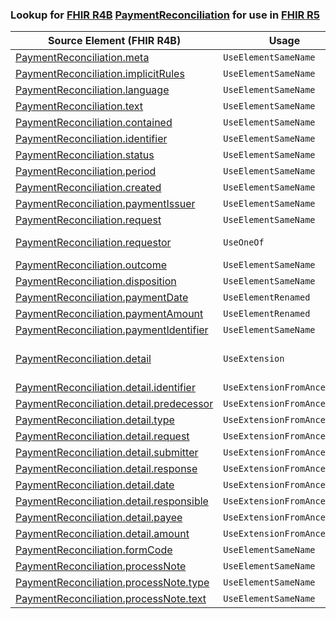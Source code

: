 ### Lookup for [FHIR R4B](https://hl7.org/fhir/R4B/) [PaymentReconciliation](https://hl7.org/fhir/R4B/PaymentReconciliation.html) for use in [FHIR R5](https://hl7.org/fhir/R5/)

| Source Element (FHIR R4B) | Usage | Target |
| -------------- | ----- | ------ |
| [PaymentReconciliation.meta](https://hl7.org/fhir/R4B/PaymentReconciliation.html#resource) | `UseElementSameName` | [PaymentReconciliation.meta](https://hl7.org/fhir/R5/PaymentReconciliation.html#resource) |
| [PaymentReconciliation.implicitRules](https://hl7.org/fhir/R4B/PaymentReconciliation.html#resource) | `UseElementSameName` | [PaymentReconciliation.implicitRules](https://hl7.org/fhir/R5/PaymentReconciliation.html#resource) |
| [PaymentReconciliation.language](https://hl7.org/fhir/R4B/PaymentReconciliation.html#resource) | `UseElementSameName` | [PaymentReconciliation.language](https://hl7.org/fhir/R5/PaymentReconciliation.html#resource) |
| [PaymentReconciliation.text](https://hl7.org/fhir/R4B/PaymentReconciliation.html#resource) | `UseElementSameName` | [PaymentReconciliation.text](https://hl7.org/fhir/R5/PaymentReconciliation.html#resource) |
| [PaymentReconciliation.contained](https://hl7.org/fhir/R4B/PaymentReconciliation.html#resource) | `UseElementSameName` | [PaymentReconciliation.contained](https://hl7.org/fhir/R5/PaymentReconciliation.html#resource) |
| [PaymentReconciliation.identifier](https://hl7.org/fhir/R4B/PaymentReconciliation.html#resource) | `UseElementSameName` | [PaymentReconciliation.identifier](https://hl7.org/fhir/R5/PaymentReconciliation.html#resource) |
| [PaymentReconciliation.status](https://hl7.org/fhir/R4B/PaymentReconciliation.html#resource) | `UseElementSameName` | [PaymentReconciliation.status](https://hl7.org/fhir/R5/PaymentReconciliation.html#resource) |
| [PaymentReconciliation.period](https://hl7.org/fhir/R4B/PaymentReconciliation.html#resource) | `UseElementSameName` | [PaymentReconciliation.period](https://hl7.org/fhir/R5/PaymentReconciliation.html#resource) |
| [PaymentReconciliation.created](https://hl7.org/fhir/R4B/PaymentReconciliation.html#resource) | `UseElementSameName` | [PaymentReconciliation.created](https://hl7.org/fhir/R5/PaymentReconciliation.html#resource) |
| [PaymentReconciliation.paymentIssuer](https://hl7.org/fhir/R4B/PaymentReconciliation.html#resource) | `UseElementSameName` | [PaymentReconciliation.paymentIssuer](https://hl7.org/fhir/R5/PaymentReconciliation.html#resource) |
| [PaymentReconciliation.request](https://hl7.org/fhir/R4B/PaymentReconciliation.html#resource) | `UseElementSameName` | [PaymentReconciliation.request](https://hl7.org/fhir/R5/PaymentReconciliation.html#resource) |
| [PaymentReconciliation.requestor](https://hl7.org/fhir/R4B/PaymentReconciliation.html#resource) | `UseOneOf` | [PaymentReconciliation.requestor](https://hl7.org/fhir/R5/PaymentReconciliation.html#resource)<br />[PaymentReconciliation.requestor](https://hl7.org/fhir/R5/PaymentReconciliation.html#resource) |
| [PaymentReconciliation.outcome](https://hl7.org/fhir/R4B/PaymentReconciliation.html#resource) | `UseElementSameName` | [PaymentReconciliation.outcome](https://hl7.org/fhir/R5/PaymentReconciliation.html#resource) |
| [PaymentReconciliation.disposition](https://hl7.org/fhir/R4B/PaymentReconciliation.html#resource) | `UseElementSameName` | [PaymentReconciliation.disposition](https://hl7.org/fhir/R5/PaymentReconciliation.html#resource) |
| [PaymentReconciliation.paymentDate](https://hl7.org/fhir/R4B/PaymentReconciliation.html#resource) | `UseElementRenamed` | [PaymentReconciliation.date](https://hl7.org/fhir/R5/PaymentReconciliation.html#resource) |
| [PaymentReconciliation.paymentAmount](https://hl7.org/fhir/R4B/PaymentReconciliation.html#resource) | `UseElementRenamed` | [PaymentReconciliation.amount](https://hl7.org/fhir/R5/PaymentReconciliation.html#resource) |
| [PaymentReconciliation.paymentIdentifier](https://hl7.org/fhir/R4B/PaymentReconciliation.html#resource) | `UseElementSameName` | [PaymentReconciliation.paymentIdentifier](https://hl7.org/fhir/R5/PaymentReconciliation.html#resource) |
| [PaymentReconciliation.detail](https://hl7.org/fhir/R4B/PaymentReconciliation.html#resource) | `UseExtension` | [http://hl7.org/fhir/4.3/StructureDefinition/extension-PaymentReconciliation.detail](StructureDefinition-ext-R4B-PaymentReconciliation.detail.html) |
| [PaymentReconciliation.detail.identifier](https://hl7.org/fhir/R4B/PaymentReconciliation.html#resource) | `UseExtensionFromAncestor` | - |
| [PaymentReconciliation.detail.predecessor](https://hl7.org/fhir/R4B/PaymentReconciliation.html#resource) | `UseExtensionFromAncestor` | - |
| [PaymentReconciliation.detail.type](https://hl7.org/fhir/R4B/PaymentReconciliation.html#resource) | `UseExtensionFromAncestor` | - |
| [PaymentReconciliation.detail.request](https://hl7.org/fhir/R4B/PaymentReconciliation.html#resource) | `UseExtensionFromAncestor` | - |
| [PaymentReconciliation.detail.submitter](https://hl7.org/fhir/R4B/PaymentReconciliation.html#resource) | `UseExtensionFromAncestor` | - |
| [PaymentReconciliation.detail.response](https://hl7.org/fhir/R4B/PaymentReconciliation.html#resource) | `UseExtensionFromAncestor` | - |
| [PaymentReconciliation.detail.date](https://hl7.org/fhir/R4B/PaymentReconciliation.html#resource) | `UseExtensionFromAncestor` | - |
| [PaymentReconciliation.detail.responsible](https://hl7.org/fhir/R4B/PaymentReconciliation.html#resource) | `UseExtensionFromAncestor` | - |
| [PaymentReconciliation.detail.payee](https://hl7.org/fhir/R4B/PaymentReconciliation.html#resource) | `UseExtensionFromAncestor` | - |
| [PaymentReconciliation.detail.amount](https://hl7.org/fhir/R4B/PaymentReconciliation.html#resource) | `UseExtensionFromAncestor` | - |
| [PaymentReconciliation.formCode](https://hl7.org/fhir/R4B/PaymentReconciliation.html#resource) | `UseElementSameName` | [PaymentReconciliation.formCode](https://hl7.org/fhir/R5/PaymentReconciliation.html#resource) |
| [PaymentReconciliation.processNote](https://hl7.org/fhir/R4B/PaymentReconciliation.html#resource) | `UseElementSameName` | [PaymentReconciliation.processNote](https://hl7.org/fhir/R5/PaymentReconciliation.html#resource) |
| [PaymentReconciliation.processNote.type](https://hl7.org/fhir/R4B/PaymentReconciliation.html#resource) | `UseElementSameName` | [PaymentReconciliation.processNote.type](https://hl7.org/fhir/R5/PaymentReconciliation.html#resource) |
| [PaymentReconciliation.processNote.text](https://hl7.org/fhir/R4B/PaymentReconciliation.html#resource) | `UseElementSameName` | [PaymentReconciliation.processNote.text](https://hl7.org/fhir/R5/PaymentReconciliation.html#resource) |
